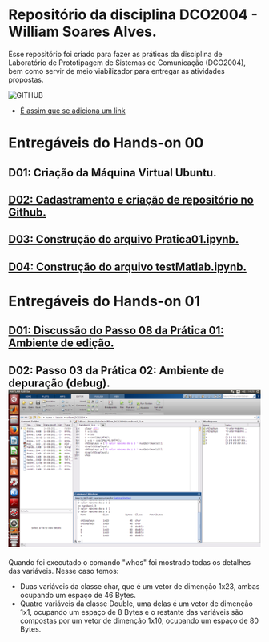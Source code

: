 # Repositório da disciplina DCO2004 - William Soares Alves.
Esse repositório foi criado para fazer as práticas da disciplina de Laboratório de Prototipagem de Sistemas de Comunicação (DCO2004), bem como servir de meio viabilizador para entregar as atividades propostas. 

![GITHUB](https://kanbanize.com/blog/wp-content/uploads/2014/11/GitHub.jpg)
* [É assim que se adiciona um link](https://www.youtube.com/watch?v=bpOSxM0rNPM) 

# Entregáveis do Hands-on 00
## D01: Criação da Máquina Virtual Ubuntu.


## [D02: Cadastramento e criação de repositório no Github.](https://github.com/willalvesufrn/william_DCO2004) 

## [D03: Construção do arquivo Pratica01.ipynb.](http://nbviewer.jupyter.org/github/willalvesufrn/william_DCO2004/blob/master/Pratica01.ipynb)

## [D04: Construção do arquivo testMatlab.ipynb.](http://nbviewer.jupyter.org/github/willalvesufrn/william_DCO2004/blob/master/testMatlabwill.ipynb)

# Entregáveis do Hands-on 01

## [D01: Discussão do Passo 08 da Prática 01: Ambiente de edição.](http://nbviewer.jupyter.org/github/willalvesufrn/william_DCO2004/blob/master/Entregaveis_do_Hands-on%2001/Entrega_h01%20-%20D01.ipynb)

## D02: Passo 03 da Prática 02: Ambiente de depuração (debug).![D02](https://github.com/willalvesufrn/william_DCO2004/blob/master/Entregaveis_do_Hands-on%2001/foto_3.png)
Quando foi executado o comando "whos" foi mostrado todas os detalhes das variáveis. Nesse caso temos:
- Duas variáveis da classe char, que é um vetor de dimenção 1x23, ambas ocupando um espaço de 46 Bytes.
- Quatro variáveis da classe Double, uma delas é um vetor de dimenção 1x1, ocupando um espaço de 8 Bytes e o restante das variáveis são compostas por um vetor de dimenção 1x10, ocupando um espaço de 80 Bytes.
